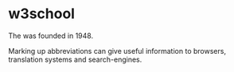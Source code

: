 # w3school
<!DOCTYPE html>
<html>
<body>

<p>The<!--<abbr title="World Health Organization">WHO</abbr>--> was founded in 1948.</p>

<p>Marking up abbreviations can give useful information to browsers, translation systems and search-engines.</p>

</body>
</html>
